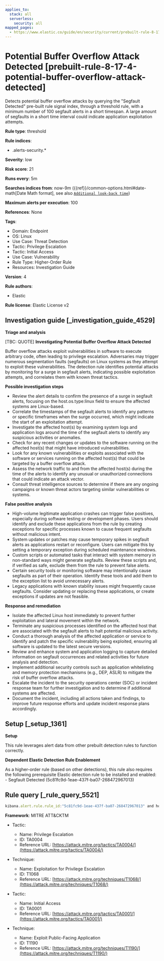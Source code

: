 ```yaml
---
applies_to:
  stack: all
  serverless:
    security: all
mapped_pages:
  - https://www.elastic.co/guide/en/security/current/prebuilt-rule-8-17-4-potential-buffer-overflow-attack-detected.html
---
```


# Potential Buffer Overflow Attack Detected [prebuilt-rule-8-17-4-potential-buffer-overflow-attack-detected]

Detects potential buffer overflow attacks by querying the "Segfault Detected" pre-built rule signal index, through a threshold rule, with a minimum number of 100 segfault alerts in a short timespan. A large amount of segfaults in a short time interval could indicate application exploitation attempts.

**Rule type**: threshold

**Rule indices**:

* .alerts-security.*

**Severity**: low

**Risk score**: 21

**Runs every**: 5m

**Searches indices from**: now-9m ({{ref}}/common-options.html#date-math[Date Math format], see also [`Additional look-back time`](docs-content://solutions/security/detect-and-alert/create-detection-rule.md#rule-schedule))

**Maximum alerts per execution**: 100

**References**: None

**Tags**:

* Domain: Endpoint
* OS: Linux
* Use Case: Threat Detection
* Tactic: Privilege Escalation
* Tactic: Initial Access
* Use Case: Vulnerability
* Rule Type: Higher-Order Rule
* Resources: Investigation Guide

**Version**: 4

**Rule authors**:

* Elastic

**Rule license**: Elastic License v2

## Investigation guide [_investigation_guide_4529]

**Triage and analysis**

[TBC: QUOTE]
**Investigating Potential Buffer Overflow Attack Detected**

Buffer overflow attacks exploit vulnerabilities in software to execute arbitrary code, often leading to privilege escalation. Adversaries may trigger numerous segmentation faults (segfaults) on Linux systems as they attempt to exploit these vulnerabilities. The detection rule identifies potential attacks by monitoring for a surge in segfault alerts, indicating possible exploitation attempts, and correlates them with known threat tactics.

**Possible investigation steps**

* Review the alert details to confirm the presence of a surge in segfault alerts, focusing on the host.os.type:linux field to ensure the affected systems are Linux-based.
* Correlate the timestamps of the segfault alerts to identify any patterns or specific timeframes when the surge occurred, which might indicate the start of an exploitation attempt.
* Investigate the affected host(s) by examining system logs and application logs around the time of the segfault alerts to identify any suspicious activities or anomalies.
* Check for any recent changes or updates to the software running on the affected host(s) that might have introduced vulnerabilities.
* Look for any known vulnerabilities or exploits associated with the software or services running on the affected host(s) that could be targeted by a buffer overflow attack.
* Assess the network traffic to and from the affected host(s) during the time of the alerts to identify any unusual or unauthorized connections that could indicate an attack vector.
* Consult threat intelligence sources to determine if there are any ongoing campaigns or known threat actors targeting similar vulnerabilities or systems.

**False positive analysis**

* High-volume legitimate application crashes can trigger false positives, especially during software testing or development phases. Users should identify and exclude these applications from the rule by creating exceptions for specific processes known to cause frequent segfaults without malicious intent.
* System updates or patches may cause temporary spikes in segfault alerts as applications restart or reconfigure. Users can mitigate this by setting a temporary exception during scheduled maintenance windows.
* Custom scripts or automated tasks that interact with system memory in non-standard ways might generate segfaults. Review these scripts and, if verified as safe, exclude them from the rule to prevent false alerts.
* Certain security tools or monitoring software may intentionally cause segfaults as part of their operation. Identify these tools and add them to the exception list to avoid unnecessary alerts.
* Legacy applications with known stability issues might frequently cause segfaults. Consider updating or replacing these applications, or create exceptions if updates are not feasible.

**Response and remediation**

* Isolate the affected Linux host immediately to prevent further exploitation and lateral movement within the network.
* Terminate any suspicious processes identified on the affected host that are associated with the segfault alerts to halt potential malicious activity.
* Conduct a thorough analysis of the affected application or service to identify and patch the specific vulnerability being exploited, ensuring all software is updated to the latest secure versions.
* Review and enhance system and application logging to capture detailed information on segfault occurrences and related activities for future analysis and detection.
* Implement additional security controls such as application whitelisting and memory protection mechanisms (e.g., DEP, ASLR) to mitigate the risk of buffer overflow attacks.
* Escalate the incident to the security operations center (SOC) or incident response team for further investigation and to determine if additional systems are affected.
* Document the incident, including all actions taken and findings, to improve future response efforts and update incident response plans accordingly.


## Setup [_setup_1361]

**Setup**

This rule leverages alert data from other prebuilt detection rules to function correctly.

**Dependent Elastic Detection Rule Enablement**

As a higher-order rule (based on other detections), this rule also requires the following prerequisite Elastic detection rule to be installed and enabled: - Segfault Detected (5c81fc9d-1eae-437f-ba07-268472967013)


## Rule query [_rule_query_5521]

```js
kibana.alert.rule.rule_id:"5c81fc9d-1eae-437f-ba07-268472967013" and host.os.type:linux and event.kind:signal
```

**Framework**: MITRE ATT&CKTM

* Tactic:

    * Name: Privilege Escalation
    * ID: TA0004
    * Reference URL: [https://attack.mitre.org/tactics/TA0004/](https://attack.mitre.org/tactics/TA0004/)

* Technique:

    * Name: Exploitation for Privilege Escalation
    * ID: T1068
    * Reference URL: [https://attack.mitre.org/techniques/T1068/](https://attack.mitre.org/techniques/T1068/)

* Tactic:

    * Name: Initial Access
    * ID: TA0001
    * Reference URL: [https://attack.mitre.org/tactics/TA0001/](https://attack.mitre.org/tactics/TA0001/)

* Technique:

    * Name: Exploit Public-Facing Application
    * ID: T1190
    * Reference URL: [https://attack.mitre.org/techniques/T1190/](https://attack.mitre.org/techniques/T1190/)



